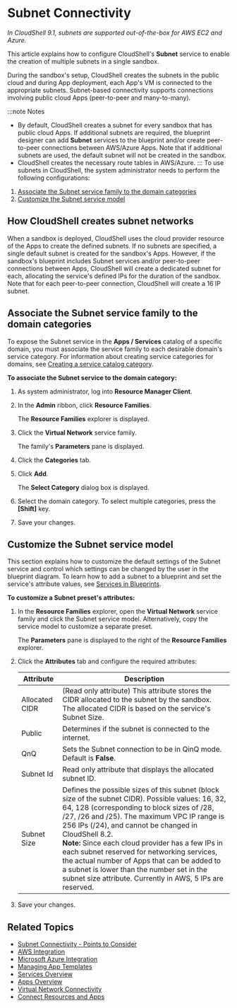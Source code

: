 # Subnet Connectivity

*In CloudShell 9.1, subnets are supported out-of-the-box for AWS EC2 and Azure.*

This article explains how to configure CloudShell's **Subnet** service to enable the creation of multiple subnets in a single sandbox.

During the sandbox's setup, CloudShell creates the subnets in the public cloud and during App deployment, each App's VM is connected to the appropriate subnets. Subnet-based connectivity supports connections involving public cloud Apps (peer-to-peer and many-to-many).

:::note Notes
- By default, CloudShell creates a subnet for every sandbox that has public cloud Apps. If additional subnets are required, the blueprint designer can add **Subnet** services to the blueprint and/or create peer-to-peer connections between AWS/Azure Apps. Note that if additional subnets are used, the default subnet will not be created in the sandbox.
- CloudShell creates the necessary route tables in AWS/Azure.
:::
To use subnets in CloudShell, the system administrator needs to perform the following configurations:

1. [Associate the Subnet service family to the domain categories](./index.md#associate-the-subnet-service-family-to-the-domain-categories)
2. [Customize the Subnet service model](./index.md#customize-the-subnet-service-model)

## How CloudShell creates subnet networks

When a sandbox is deployed, CloudShell uses the cloud provider resource of the Apps to create the defined subnets. If no subnets are specified, a single default subnet is created for the sandbox's Apps. However, if the sandbox's blueprint includes Subnet services and/or peer-to-peer connections between Apps, CloudShell will create a dedicated subnet for each, allocating the service's defined IPs for the duration of the sandbox. Note that for each peer-to-peer connection, CloudShell will create a 16 IP subnet.

## Associate the Subnet service family to the domain categories

To expose the Subnet service in the **Apps / Services** catalog of a specific domain, you must associate the service family to each desirable domain's service category. For information about creating service categories for domains, see [Creating a service catalog category](../../../inventory-operations/configuring-services.md#creating-a-service-catalog-category).

**To associate the Subnet service to the domain category:**

1. As system administrator, log into **Resource Manager Client**.
2. In the **Admin** ribbon, click **Resource Families**.
    
    The **Resource Families** explorer is displayed.
    
3. Click the **Virtual Network** service family.
    
    The family's **Parameters** pane is displayed.
    
4. Click the **Categories** tab.
5. Click **Add**.
    
    The **Select Category** dialog box is displayed.
    
6. Select the domain category. To select multiple categories, press the **\[Shift\]** key.
7. Save your changes.

## Customize the Subnet service model

This section explains how to customize the default settings of the Subnet service and control which settings can be changed by the user in the blueprint diagram. To learn how to add a subnet to a blueprint and set the service's attribute values, see [Services in Blueprints](../../../../../portal/blueprints/creating-blueprints/services.md).

**To customize a Subnet preset's attributes:**

1. In the **Resource Families** explorer, open the **Virtual Network** service family and click the Subnet service model. Alternatively, copy the service model to customize a separate preset.
    
    The **Parameters** pane is displayed to the right of the **Resource Families** explorer.
    
2. Click the **Attributes** tab and configure the required attributes:
    
    | Attribute | Description |
    | --- | --- |
    | Allocated CIDR | (Read only attribute) This attribute stores the CIDR allocated to the subnet by the sandbox. The allocated CIDR is based on the service's Subnet Size. |
    | Public | Determines if the subnet is connected to the internet. |
    | QnQ | Sets the Subnet connection to be in QinQ mode. Default is **False**. |
    | Subnet Id | Read only attribute that displays the allocated subnet ID. |
    | Subnet Size | Defines the possible sizes of this subnet (block size of the subnet CIDR). Possible values: 16, 32, 64, 128 (corresponding to block sizes of /28, /27, /26 and /25). The maximum VPC IP range is 256 IPs (/24), and cannot be changed in CloudShell 8.2.<br/>**Note:** Since each cloud provider has a few IPs in each subnet reserved for networking services, the actual number of Apps that can be added to a subnet is lower than the number set in the subnet size attribute. Currently in AWS, 5 IPs are reserved. |
    
3. Save your changes.

## Related Topics

- [Subnet Connectivity - Points to Consider](./subnet-connectivity--points-to-consider.md)
- [AWS Integration](../.././../../supported-cloud-providers-in-cloudshell/public-cloud-provider-support-in-cloudshell/aws-integration-and-configuration/aws-integration/index.md)
- [Microsoft Azure Integration](../.././../../supported-cloud-providers-in-cloudshell/public-cloud-provider-support-in-cloudshell/microsoft-azure-integration-and-configuration/microsoft-azure-integration/index.md)
- [Managing App Templates](../../../../cloudshell-manage-dashboard/manage-app-templates/index.md)
- [Services Overview](../../../../../intro/features/services.md)
- [Apps Overview](../../../../../intro/features/apps-overview.md)
- [Virtual Network Connectivity](../../../../../portal/sandboxes/sandbox-workspace/add-connectivity/add-virtual-network/index.md)
- [Connect Resources and Apps](../../../../../portal/sandboxes/sandbox-workspace/connect-resources-and-apps.md)